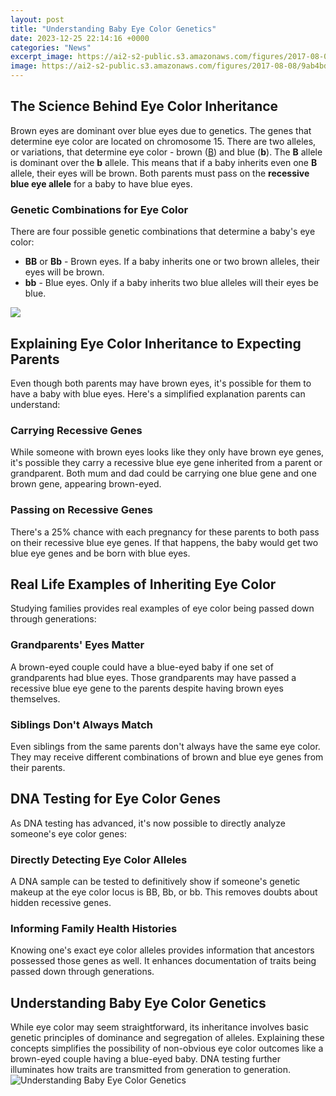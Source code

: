 ```yaml
---
layout: post
title: "Understanding Baby Eye Color Genetics"
date: 2023-12-25 22:14:16 +0000
categories: "News"
excerpt_image: https://ai2-s2-public.s3.amazonaws.com/figures/2017-08-08/9ab4bdc2e290ffae08a8d67de28c8791c6eb5692/5-Figure3-1.png
image: https://ai2-s2-public.s3.amazonaws.com/figures/2017-08-08/9ab4bdc2e290ffae08a8d67de28c8791c6eb5692/5-Figure3-1.png
---
```


## The Science Behind Eye Color Inheritance
Brown eyes are dominant over blue eyes due to genetics. The genes that determine eye color are located on chromosome 15. There are two alleles, or variations, that determine eye color - brown ([B](https://store.fi.io.vn/womens-cow-funny-animal-cute-rainbow-graphic-for-men-women-and-kids-v-neck-t-shirt/women&)) and blue (**b**). 
The **B** allele is dominant over the **b** allele. This means that if a baby inherits even one **B** allele, their eyes will be brown. Both parents must pass on the **recessive blue eye allele** for a baby to have blue eyes. 
### Genetic Combinations for Eye Color
There are four possible genetic combinations that determine a baby's eye color:
- **BB** or **Bb** - Brown eyes. If a baby inherits one or two brown alleles, their eyes will be brown. 
- **bb** - Blue eyes. Only if a baby inherits two blue alleles will their eyes be blue.

![](http://eyecolorchart.com/wp-content/uploads/2016/04/Eye-Color-Genetics-Chart.jpg)
## Explaining Eye Color Inheritance to Expecting Parents
Even though both parents may have brown eyes, it's possible for them to have a baby with blue eyes. Here's a simplified explanation parents can understand:
### Carrying Recessive Genes  
While someone with brown eyes looks like they only have brown eye genes, it's possible they carry a recessive blue eye gene inherited from a parent or grandparent. Both mum and dad could be carrying one blue gene and one brown gene, appearing brown-eyed.
### Passing on Recessive Genes
There's a 25% chance with each pregnancy for these parents to both pass on their recessive blue eye genes. If that happens, the baby would get two blue eye genes and be born with blue eyes.
## Real Life Examples of Inheriting Eye Color 
Studying families provides real examples of eye color being passed down through generations:
### Grandparents' Eyes Matter
A brown-eyed couple could have a blue-eyed baby if one set of grandparents had blue eyes. Those grandparents may have passed a recessive blue eye gene to the parents despite having brown eyes themselves.
### Siblings Don't Always Match
Even siblings from the same parents don't always have the same eye color. They may receive different combinations of brown and blue eye genes from their parents.
## DNA Testing for Eye Color Genes
As DNA testing has advanced, it's now possible to directly analyze someone's eye color genes:
### Directly Detecting Eye Color Alleles
A DNA sample can be tested to definitively show if someone's genetic makeup at the eye color locus is BB, Bb, or bb. This removes doubts about hidden recessive genes.
### Informing Family Health Histories 
Knowing one's exact eye color alleles provides information that ancestors possessed those genes as well. It enhances documentation of traits being passed down through generations.
## Understanding Baby Eye Color Genetics
While eye color may seem straightforward, its inheritance involves basic genetic principles of dominance and segregation of alleles. Explaining these concepts simplifies the possibility of non-obvious eye color outcomes like a brown-eyed couple having a blue-eyed baby. DNA testing further illuminates how traits are transmitted from generation to generation.
![Understanding Baby Eye Color Genetics](https://ai2-s2-public.s3.amazonaws.com/figures/2017-08-08/9ab4bdc2e290ffae08a8d67de28c8791c6eb5692/5-Figure3-1.png)